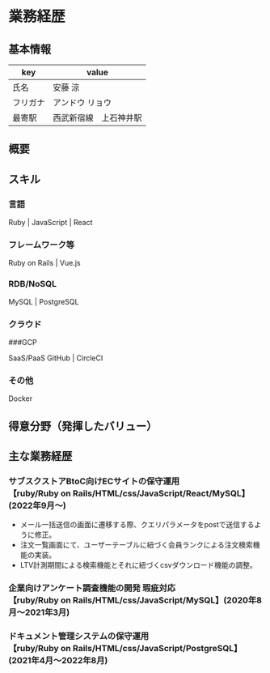 # 業務経歴
## 基本情報
|key|value|
|----|----|
|氏名|安藤 涼|
|フリガナ|アンドウ リョウ|
|最寄駅|西武新宿線　上石神井駅|
## 概要
## スキル
### 言語
 Ruby | JavaScript | React
### フレームワーク等
 Ruby on Rails | Vue.js

### RDB/NoSQL
MySQL | PostgreSQL 

### クラウド

###GCP

SaaS/PaaS
GitHub | CircleCI

### その他
Docker

## 得意分野（発揮したバリュー）

## 主な業務経歴
### サブスクストアBtoC向けECサイトの保守運用<br>【ruby/Ruby on Rails/HTML/css/JavaScript/React/MySQL】(2022年9月〜)
- メール一括送信の画面に遷移する際、クエリパラメータをpostで送信するように修正。
- 注文一覧画面にて、ユーザーテーブルに紐づく会員ランクによる注文検索機能の実装。
- LTV計測期間による検索機能とそれに紐づくcsvダウンロード機能の調整。

### 企業向けアンケート調査機能の開発 瑕疵対応<br>【ruby/Ruby on Rails/HTML/css/JavaScript/MySQL】(2020年8月〜2021年3月)

### ドキュメント管理システムの保守運用<br>【ruby/Ruby on Rails/HTML/css/JavaScript/PostgreSQL】(2021年4月〜2022年8月)



